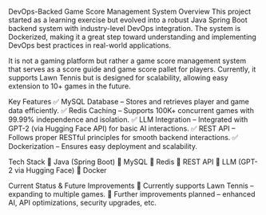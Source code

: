 DevOps-Backed Game Score Management System
Overview
This project started as a learning exercise but evolved into a robust Java Spring Boot backend system with industry-level DevOps integration. The system is Dockerized, making it a great step toward understanding and implementing DevOps best practices in real-world applications.

It is not a gaming platform but rather a game score management system that serves as a score guide and game score pallet for players. Currently, it supports Lawn Tennis but is designed for scalability, allowing easy extension to 10+ games in the future.

Key Features
✅ MySQL Database – Stores and retrieves player and game data efficiently.
✅ Redis Caching – Supports 100K+ concurrent games with 99.99% independence and isolation.
✅ LLM Integration – Integrated with GPT-2 (via Hugging Face API) for basic AI interactions.
✅ REST API – Follows proper RESTful principles for smooth backend interactions.
✅ Dockerization – Ensures easy deployment and scalability.

Tech Stack
🔹 Java (Spring Boot)
🔹 MySQL
🔹 Redis
🔹 REST API
🔹 LLM (GPT-2 via Hugging Face)
🔹 Docker

Current Status & Future Improvements
🚀 Currently supports Lawn Tennis – expanding to multiple games.
🔧 Further improvements planned – enhanced AI, API optimizations, security upgrades, etc.
